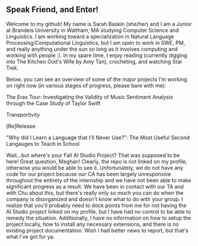## Speak Friend, and Enter!

Welcome to my github! My name is Sarah Baskin (she/her) and I am a Junior at Brandeis University in Waltham, MA studying Computer Science and Linguistics. I am working toward a specialization in Natural Language Processing/Computational Linguistics, but I am open to work in SWE, PM, and really anything under the sun so long as it involves computing and working with people :). In my spare time, I enjoy reading (currently digging into The Kitchen God's Wife by Amy Tan), crocheting, and watching Star Trek. 

Below, you can see an overview of some of the major projects I'm working on right now (in various stages of progress, please bare with me):

The Eras Tour: Investigating the Validity of Music Sentiment Analysis through the Case Study of Taylor Swift

Transportivity

[Re]Release

"Why did I Learn a Language that I'll Never Use?": The Most Useful Second Langauges to Teach in School


Wait...but where's your Fall AI Studio Project? That was supposed to be here!
Great question, Meghan! Clearly, the repo is not linked on my profile, otherwise you would be able to see it. Unfortunately, we do not have any code for our project because our CA has been largely unresponsive throughout the entirety of the internship and we have not been able to make significant progress as a result. We have been in contact with our TA and with Chu about this, but there's really only so much you can do when the company is disorganized and doesn't know what to do with your group. I realize that you'll probably need to dock points from me for not having the AI Studio project linked on my profile, but I have had no control to be able to remedy the situation. Additionally, I have no information on how to setup the project locally, how to install any necessary extensions, and there is no existing project documentation. Wish I had better news to report, but that's what I've got for ya.
